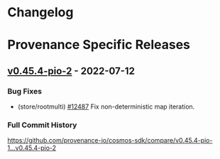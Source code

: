 # Changelog

# Provenance Specific Releases

## [v0.45.4-pio-2](https://github.com/provenance-io/cosmos-sdk/releases/tag/v0.45.4-pio-2) - 2022-07-12

### Bug Fixes

* (store/rootmulti) [#12487](https://github.com/cosmos/cosmos-sdk/pull/12487) Fix non-deterministic map iteration.

### Full Commit History

https://github.com/provenance-io/cosmos-sdk/compare/v0.45.4-pio-1...v0.45.4-pio-2
